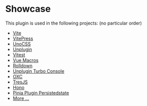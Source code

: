 # Showcase

This plugin is used in the following projects:
(no particular order)

- [Vite](https://vite.dev/guide/#scaffolding-your-first-vite-project)
- [VitePress](https://vitepress.dev/guide/getting-started#prerequisites)
- [UnoCSS](https://unocss.dev/guide/style-reset#installation)
- [Unplugin](https://unplugin.unjs.io/guide/#install-package)
- [Vitest](https://main.vitest.dev/guide/#adding-vitest-to-your-project)
- [Vue Macros](https://vue-macros.dev/guide/getting-started.html#installation)
- [Rolldown](https://rolldown.rs/contrib-guide/setup-the-project#prerequisites)
- [Unplugin Turbo Console](https://utc.yuy1n.io/guide/getting-started.html#install)
- [OXC](https://oxc.rs/docs/guide/usage/linter.html#installation)
- [TresJS](https://docs.tresjs.org/guide/)
- [Hono](https://hono.dev/docs/#quick-start)
- [Pinia Plugin Persistedstate](https://prazdevs.github.io/pinia-plugin-persistedstate/guide/#installation)
- [More ...](https://github.com/search?q=vitepress-plugin-group-icons+path%3Apackage.json&type=code)
